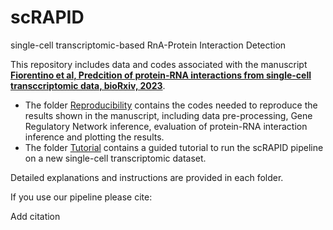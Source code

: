 # scRAPID
single-cell transcriptomic-based RnA-Protein Interaction Detection

This repository includes data and codes associated with the manuscript [**Fiorentino et al, Predcition of protein-RNA interactions from single-cell transccriptomic data, bioRxiv, 2023**](addurl). 

* The folder [Reproducibility](/Reproducibility/) contains the codes needed to reproduce the results shown in the manuscript, including data pre-processing, Gene Regulatory Network inference, evaluation of protein-RNA interaction inference and plotting the results.
* The folder [Tutorial](/Tutorial/) contains a guided tutorial to run the scRAPID pipeline on a new single-cell transcriptomic dataset.

Detailed explanations and instructions are provided in each folder.

If you use our pipeline please cite:

Add citation
